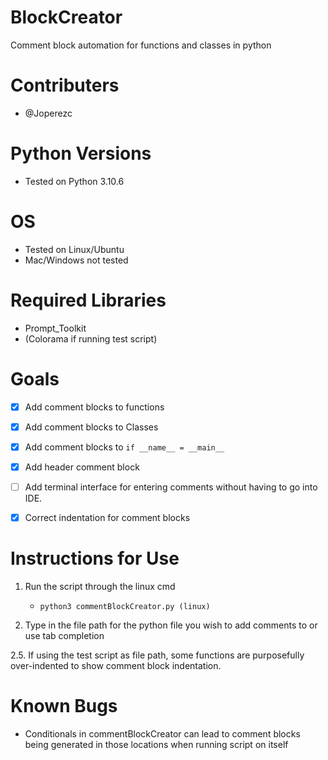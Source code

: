 # BlockCreator
Comment block automation for functions and classes in python

# Contributers
* @Joperezc

# Python Versions
* Tested on Python 3.10.6

# OS
* Tested on Linux/Ubuntu
* Mac/Windows not tested

# Required Libraries
* Prompt_Toolkit
* (Colorama if running test script)

# Goals
- [x] Add comment blocks to functions
- [x] Add comment blocks to Classes
- [x] Add comment blocks to ```if __name__ = __main__```
- [x] Add header comment block
- [ ] Add terminal interface for entering comments without having
  to go into IDE.
- [x] Correct indentation for comment blocks


# Instructions for Use
1. Run the script through the linux cmd
    * ```python3 commentBlockCreator.py (linux)```
      
2. Type in the file path for the python file
   you wish to add comments to or use tab completion
   
2.5. If using the test script as file path,
    some functions are purposefully over-indented
    to show comment block indentation.
    
# Known Bugs
* Conditionals in commentBlockCreator can lead to
  comment blocks being generated in those locations when
  running script on itself
